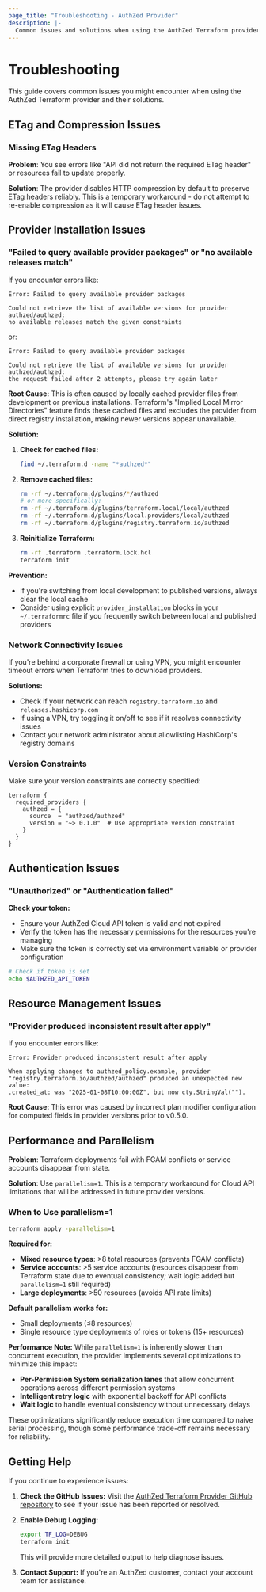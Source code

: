 ```yaml
---
page_title: "Troubleshooting - AuthZed Provider"
description: |-
  Common issues and solutions when using the AuthZed Terraform provider.
---
```


# Troubleshooting

This guide covers common issues you might encounter when using the AuthZed Terraform provider and their solutions.

## ETag and Compression Issues

### Missing ETag Headers

**Problem**: You see errors like "API did not return the required ETag header" or resources fail to update properly.

**Solution**: The provider disables HTTP compression by default to preserve ETag headers reliably. This is a temporary workaround - do not attempt to re-enable compression as it will cause ETag header issues.

## Provider Installation Issues

### "Failed to query available provider packages" or "no available releases match"

If you encounter errors like:

```
Error: Failed to query available provider packages

Could not retrieve the list of available versions for provider authzed/authzed: 
no available releases match the given constraints
```

or:

```
Error: Failed to query available provider packages

Could not retrieve the list of available versions for provider authzed/authzed: 
the request failed after 2 attempts, please try again later
```

**Root Cause:**
This is often caused by locally cached provider files from development or previous installations. Terraform's "Implied Local Mirror Directories" feature finds these cached files and excludes the provider from direct registry installation, making newer versions appear unavailable.

**Solution:**

1. **Check for cached files:**
   ```bash
   find ~/.terraform.d -name "*authzed*"
   ```

2. **Remove cached files:**
   ```bash
   rm -rf ~/.terraform.d/plugins/*/authzed
   # or more specifically:
   rm -rf ~/.terraform.d/plugins/terraform.local/local/authzed
   rm -rf ~/.terraform.d/plugins/local.providers/local/authzed  
   rm -rf ~/.terraform.d/plugins/registry.terraform.io/authzed
   ```

3. **Reinitialize Terraform:**
   ```bash
   rm -rf .terraform .terraform.lock.hcl
   terraform init
   ```

**Prevention:**
- If you're switching from local development to published versions, always clear the local cache
- Consider using explicit `provider_installation` blocks in your `~/.terraformrc` file if you frequently switch between local and published providers

### Network Connectivity Issues

If you're behind a corporate firewall or using VPN, you might encounter timeout errors when Terraform tries to download providers.

**Solutions:**
- Check if your network can reach `registry.terraform.io` and `releases.hashicorp.com`
- If using a VPN, try toggling it on/off to see if it resolves connectivity issues
- Contact your network administrator about allowlisting HashiCorp's registry domains

### Version Constraints

Make sure your version constraints are correctly specified:

```hcl
terraform {
  required_providers {
    authzed = {
      source  = "authzed/authzed"
      version = "~> 0.1.0"  # Use appropriate version constraint
    }
  }
}
```

## Authentication Issues

### "Unauthorized" or "Authentication failed"

**Check your token:**
- Ensure your AuthZed Cloud API token is valid and not expired
- Verify the token has the necessary permissions for the resources you're managing
- Make sure the token is correctly set via environment variable or provider configuration

```bash
# Check if token is set
echo $AUTHZED_API_TOKEN
```

## Resource Management Issues

### "Provider produced inconsistent result after apply"

If you encounter errors like:

```
Error: Provider produced inconsistent result after apply

When applying changes to authzed_policy.example, provider 
"registry.terraform.io/authzed/authzed" produced an unexpected new value: 
.created_at: was "2025-01-08T10:00:00Z", but now cty.StringVal("").
```

**Root Cause:**
This error was caused by incorrect plan modifier configuration for computed fields in provider versions prior to v0.5.0.

## Performance and Parallelism

**Problem**: Terraform deployments fail with FGAM conflicts or service accounts disappear from state.

**Solution**: Use `parallelism=1`. This is a temporary workaround for Cloud API limitations that will be addressed in future provider versions.

### When to Use parallelism=1

```bash
terraform apply -parallelism=1
```

**Required for:**
- **Mixed resource types**: >8 total resources (prevents FGAM conflicts)
- **Service accounts**: >5 service accounts (resources disappear from Terraform state due to eventual consistency; wait logic added but `parallelism=1` still required)
- **Large deployments**: >50 resources (avoids API rate limits)

**Default parallelism works for:**
- Small deployments (≤8 resources)
- Single resource type deployments of roles or tokens (15+ resources)

**Performance Note:** While `parallelism=1` is inherently slower than concurrent execution, the provider implements several optimizations to minimize this impact:
- **Per-Permission System serialization lanes** that allow concurrent operations across different permission systems
- **Intelligent retry logic** with exponential backoff for API conflicts
- **Wait logic** to handle eventual consistency without unnecessary delays

These optimizations significantly reduce execution time compared to naive serial processing, though some performance trade-off remains necessary for reliability.

## Getting Help

If you continue to experience issues:

1. **Check the GitHub Issues:** Visit the [AuthZed Terraform Provider GitHub repository](https://github.com/authzed/terraform-provider-authzed/issues) to see if your issue has been reported or resolved.

2. **Enable Debug Logging:**
   ```bash
   export TF_LOG=DEBUG
   terraform init
   ```
   This will provide more detailed output to help diagnose issues.

3. **Contact Support:** If you're an AuthZed customer, contact your account team for assistance. 